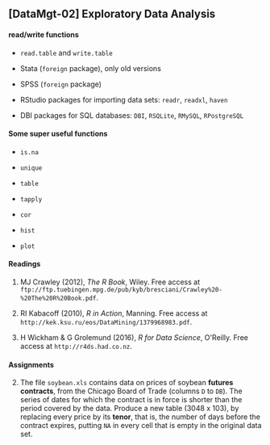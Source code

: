 ## [DataMgt-02] Exploratory Data Analysis

#### read/write functions

- `read.table` and `write.table`

- Stata (`foreign` package), only old versions

- SPSS  (`foreign` package)

- RStudio packages for importing data sets: `readr`, `readxl`, `haven`

- DBI packages for SQL databases: `DBI`, `RSQLite`, `RMySQL`, `RPostgreSQL`

#### Some super useful functions

- `is.na`

- `unique`

- `table`

- `tapply`

- `cor`

- `hist`

- `plot`

#### Readings

1. MJ Crawley (2012), *The R Book*, Wiley. Free access at `ftp://ftp.tuebingen.mpg.de/pub/kyb/bresciani/Crawley%20-%20The%20R%20Book.pdf`.

2. RI Kabacoff (2010), *R in Action*, Manning. Free access at `http://kek.ksu.ru/eos/DataMining/1379968983.pdf`.

3. H Wickham & G Grolemund (2016), *R for Data Science*, O'Reilly. Free access at `http://r4ds.had.co.nz`.

#### Assignments

2. The file `soybean.xls` contains data on prices of soybean **futures contracts**, from the Chicago Board of Trade (columns `D` to `DB`). The series of dates for which the contract is in force is shorter than the period covered by the data. Produce a new table (3048 x 103), by replacing every price by its **tenor**, that is, the number of days before the contract expires, putting `NA` in every cell that is empty in the original data set.
